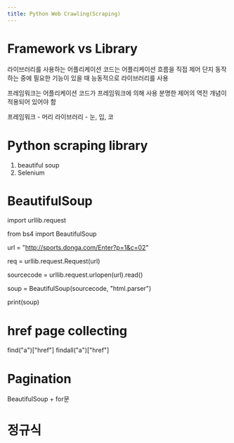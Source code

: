 ```yaml
---
title: Python Web Crawling(Scraping)
---
```


 # Framework vs Library
 라이브러리를 사용하는 어플리케이션 코드는 어플리케이션 흐름을 직접 제어
 단지 동작하는 중에 필요한 기능이 있을 때 능동적으로 라이브러리를 사용
 
 프레임워크는 어플리케이션 코드가 프레임워크에 의해 사용
 분명한 제어의 역전 개념이 적용되어 있어야 함
 
 프레임워크 - 머리
 라이브러리 - 눈, 입, 코

# Python scraping library

1. beautiful soup
2. Selenium

# BeautifulSoup

import urllib.request

from bs4 import BeautifulSoup

url = "http://sports.donga.com/Enter?p=1&c=02"

req = urllib.request.Request(url)

sourcecode = urllib.request.urlopen(url).read()

soup = BeautifulSoup(sourcecode, "html.parser")

print(soup)

 # href page collecting

find("a")["href"]
findall("a")["href"]

 # Pagination
 BeautifulSoup + for문

 # 정규식
 
 
 
 



